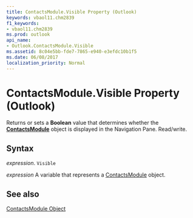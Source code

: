 ```yaml
---
title: ContactsModule.Visible Property (Outlook)
keywords: vbaol11.chm2839
f1_keywords:
- vbaol11.chm2839
ms.prod: outlook
api_name:
- Outlook.ContactsModule.Visible
ms.assetid: 8c04e5bb-fde7-7865-e940-e3efdc10b1f5
ms.date: 06/08/2017
localization_priority: Normal
---
```



# ContactsModule.Visible Property (Outlook)

Returns or sets a  **Boolean** value that determines whether the **[ContactsModule](Outlook.ContactsModule.md)** object is displayed in the Navigation Pane. Read/write.


## Syntax

_expression_. `Visible`

_expression_ A variable that represents a [ContactsModule](./Outlook.ContactsModule.md) object.


## See also


[ContactsModule Object](Outlook.ContactsModule.md)

